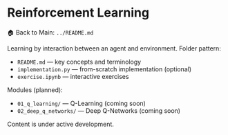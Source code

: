 # Reinforcement Learning

🏠 Back to Main: `../README.md`

Learning by interaction between an agent and environment. Folder pattern:
- `README.md` — key concepts and terminology
- `implementation.py` — from-scratch implementation (optional)
- `exercise.ipynb` — interactive exercises

Modules (planned):
- `01_q_learning/` — Q-Learning (coming soon)
- `02_deep_q_networks/` — Deep Q-Networks (coming soon)

Content is under active development.
